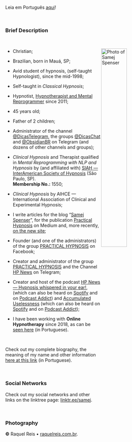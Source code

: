 <!-- ---
title: "About Samej Spenser"
author: "Samej Spenser"
dates:
  - create: "August 09, 2023"
  - modified: "August 17, 2024"
tag: "samej_spenser"
aliases: ["Samej Spenser", "Sobre Samej Spenser"]
abstract: "Breve descrição sobre Samej Spenser."
links:
  - "https://about.me/SamejSpenser"
  - "https://github.com/SamejSpenser/"
  - "https://github.com/SamejSpenser/SamejSpenser/blob/main/README_english.md"
  - "https://gitlab.com/samej/"
  - "https://gitlab.com/samej/samej/-/blob/58e77ba5087871fd95ec47b706902b3584d3187e/README_english.md"
  - "https://teletype.in/@samej/sobre"
breaks: "false"
lang: "pt-BR"
--- -->

<!-- LINK EXTERNO PARA O CSS -->

<link rel="stylesheet" type="text/css" href="stylesheet-geral.css" />

<link rel="stylesheet" type="text/css" href="https://gitlab.com/samej/samej/-/blob/0621508e42a6efa8c9840bbb4270720675c2d023/stylesheet-geral.css" />

<link rel="stylesheet" type="text/css" href="/home/samej/Sync/Obsidian/GERAIS/Gists-Privadas/CSS-geral/stylesheet-geral.css" />

<link rel="stylesheet" type="text/css" href="https://www.dropbox.com/s/7acsnogog4njf2o/stylesheet-geral.css" />

<!-- LINK EXTERNO PARA O CSS NO SMARTPHONE -->

<link rel="stylesheet" type="text/css" href="/storage/emulated/0/Obsidian/.obsidian/snippets/stylesheet-geral.css" />

<!-- ABOUT SAMEJ SPENSER ~ CREATED IN 2022/07/20 ~ UPDATED IN 2024/08/17 -->

Leia em Português [aqui](https://github.com/SamejSpenser/)!

<p>&nbsp;</p>

### Brief Description

<p>&nbsp;</p>

<!-- IMAGE ALIGNED TO THE RIGHT -->

<!-- <span class="dire40" align="right">![Photo of Samej Spenser](https://i.imgur.com/ly42y3j.jpg)
<small>**Photo: ©** Raquel Reis • [raquelreis.com.br](http://raquelreis.com.br/)</small></span> -->

<img height="auto" width="40%" align="right" alt="Photo of Samej Spenser" src="https://telegra.ph/file/acb931b646acf0d00a1a2.jpg" style="height: auto; width: 40%; float: right;" /><!-- <br /><small><strong>Photo: ©</strong> Raquel Reis • <a target="_blank" title="Raquel Reis Photography" href="https://raquelreis.com.br/">raquelreis.com.br</a></small> -->

- Christian;

- Brazilian, born in Mauá, SP;

- Avid student of hypnosis, (self-taught Hypnologist), since the mid-1998;

- Self-taught in _Classical Hypnosis_;

- Hypnotist, [Hypnotherapist and Mental Reprogrammer](https://sociedadeinteramericanadehipnose.com/hipnoterapeutas-certificados#saopaulo "Certified Professionals") since 2011;

- 45 years old;

- Father of 2 children;

- Administrator of the channel [@DicasTelegram](https://DicasTelegram.t.me), the groups [@DicasChat](https://DicasChat.t.me) and [@ObsidianBR](https://ObsidianBR.t.me) on Telegram (and dozens of other channels and groups);

- _Clinical Hypnosis_ and Therapist qualified in _Mental Reprogramming with NLP and Hypnosis_ by (and affiliated with) [SIAH — InterAmerican Society of Hypnosis](http://sociedadeinteramericanadehipnose.com/) (São Paulo, SP).  
    **Membership No.:** 1550;

- _Clinical Hypnosis_ by AIHCE — International Association of Clinical and Experimental Hypnosis;

- I write articles for the blog “[Samej Spenser](https://www.samejspenser.com.br/)”, for the publication [Practical Hypnosis](https://medium.com/hipnose-pratica) on Medium and, more recently, [on the new site](https://teletype.in/@samej/);

- Founder (and one of the administrators) of the group [PRACTICAL HYPNOSIS](https://medium.com/hipnose-pratica/venha-fazer-parte-do-grupo-hipnose-pr%C3%A1tica-553f42094c48) on Facebook;

- Creator and administrator of the group [PRACTICAL HYPNOSIS](https://medium.com/hipnose-pratica/venha-fazer-parte-do-grupo-hipnose-pr%C3%A1tica-553f42094c48) and the Channel [HP News](https://t.me/HPnews) on Telegram;

- Creator and host of the podcast [HP News — Hypnosis whispered in your ear!](https://www.hpnews.com.br/), (which can also be heard on [Spotify](https://open.spotify.com/show/67W05SItb7tV7eWzNWnzh7) and on [Podcast Addict](https://podcastaddict.com/?podId=2115346)) and [Accumulated Uselessness](https://podcasters.spotify.com/pod/show/inutilidades) (which can also be heard on [Spotify](https://open.spotify.com/show/3zm3tqU1fn6qkrJxsKITfq) and on [Podcast Addict](https://podcastaddict.com/?podId=2330538));

- I have been working with **Online Hypnotherapy** since 2018, as can be [seen here](https://teletype.in/@samej/hipnoterapia-online) (in Portuguese).

<p>&nbsp;</p>

Check out my complete biography, the meaning of my name and other information [here at this link](https://teletype.in/@samej/sobre) (in Portuguese).

<p>&nbsp;</p>

### Social Networks

Check out my social networks and other links on the linktree page: [linktr.ee/samej](https://linktr.ee/samej).

<p>&nbsp;</p>

### Photography

**©** Raquel Reis • [raquelreis.com.br](http://raquelreis.com.br/).

<p>&nbsp;</p>

<!-- ###### tags:

#samej_spenser

<p>&nbsp;</p> -->
